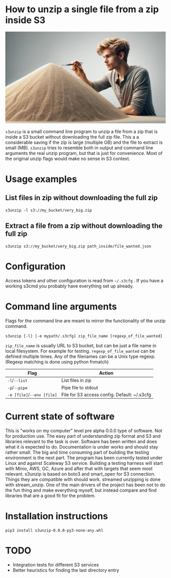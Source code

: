 # How to unzip a single file from a zip inside S3

![Titleimage](.github/s3unzip_placeholder_img.jpg)

`s3unzip` is a small command line program to unzip a file from a zip that is inside a S3 bucket without downloading the full zip file.
This a a considerable saving if the zip is large (multiple GB) and the file to extract is small (MB).
`s3unzip` tries to resemble both in output and command line arguments the real unzip program, but that is just for convenience. Most of the original unzip flags would make no sense in S3 context.

# Usage examples

## List files in zip without downloading the full zip

```
s3unzip -l s3://my_bucket/very_big.zip
```

## Extract a file from a zip without downloading the full zip

```
s3unzip s3://my_bucket/very_big.zip path_inside/file_wanted.json
```

# Configuration

Access tokens and other configuration is read from `~/.s3cfg` . If you have a working s3cmd you probably have everything set up already.

# Command line arguments

Flags for the command line are meant to mirror the functionality of the unzip command.

```
s3unzip [-l] [-e mypath/.s3cfg] zip_file_name [regexp_of_file_wanted]
```

`zip_file_name` is usually URL to S3 bucket, but can be just a file name in local filesystem. For example for testing.
`regexp_of_file_wanted` can be defined multiple times. Any of the filenames can be a Unix type regexp. (Regexp matching is done using python fnmatch)

Flag | Action
---- | ------
`-l`/`--list` | List files in zip
`-p`/`--pipe` | Pipe file to stdout
`-e [file]`/`--env [file]` | File for S3 access config. Default: ~/.s3cfg

# Current state of software

This is "works on my computer" level pre alpha 0.0.0 type of software. Not for production use. The easy part of understanding zip format and S3 and libraries relevant to the task is over. Software has been written and does what it is expected to do. Documentation is under works and should stay rather small.
The big and time consuming part of building the testing environment is the next part. The program has been currently tested under Linux and against Scaleway S3 service. Building a testing harness will start with Minio, AWS, GC, Azure and after that with targets that seem most relevant.
s3unzip is based on boto3 and smart\_open for S3 connection. Things they are compatible with should work. streamed unzipping is done with stream\_unzip. One of the main drivers of the project has been not to do the fun thing and make everything myself, but instead compare and find libraries that are a good fit for the problem.

# Installation instructions

```
pip3 install s3unzip-0.0.0-py3-none-any.whl
```

# TODO
- Integration tests for different S3 services
- Better heuristics for finding the last directory entry

